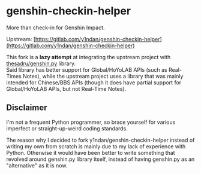 # genshin-checkin-helper

More than check-in for Genshin Impact.

Upstream: [https://gitlab.com/y1ndan/genshin-checkin-helper](https://gitlab.com/y1ndan/genshin-checkin-helper)

This fork is a **lazy attempt** at integrating the upstream project with [thesadru/genshin.py](https://github.com/thesadru/genshin.py) library.  
Said library has better support for Global/HoYoLAB APIs (such as Real-Times Notes), while the upstream project uses a library that was mainly intended for Chinese/BBS APIs (though it does have partial support for Global/HoYoLAB APIs, but not Real-Time Notes).

## Disclaimer

I'm not a frequent Python programmer, so brace yourself for various imperfect or straight-up-weird coding standards.

The reason why I decided to fork y1ndan/genshin-checkin-helper instead of writing my own from scratch is mainly due to my lack of experience with Python. Otherwise it would have been better to write something that revolved around genshin.py library itself, instead of having genshin.py as an "alternative" as it is now.
